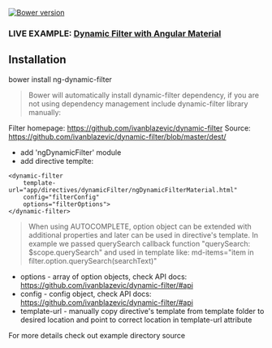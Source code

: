 [![Bower version](https://badge.fury.io/bo/ng-dynamic-filter.svg)](https://badge.fury.io/bo/ng-dynamic-filter)

### LIVE EXAMPLE: [Dynamic Filter with Angular Material](https://ivanblazevic.github.io/angular-dynamic-filter/)

## Installation

 bower install ng-dynamic-filter

 > Bower will automatically install dynamic-filter dependency, if you are not using dependency management include dynamic-filter library manually:

Filter homepage: https://github.com/ivanblazevic/dynamic-filter
Source: https://github.com/ivanblazevic/dynamic-filter/blob/master/dest/

 * add 'ngDynamicFilter' module
 * add directive templte:

```
<dynamic-filter
    template-url="app/directives/dynamicFilter/ngDynamicFilterMaterial.html"
    config="filterConfig"
    options="filterOptions">
</dynamic-filter>
```

> When using AUTOCOMPLETE, option object can be extended with additional properties and later can be used in directive's template. In example we passed querySearch callback function "querySearch: $scope.querySearch" and used in template like: md-items="item in filter.option.querySearch(searchText)"

* options - array of option objects, check API docs: https://github.com/ivanblazevic/dynamic-filter/#api
* config - config object, check API docs: https://github.com/ivanblazevic/dynamic-filter/#api
* template-url - manually copy directive's template from template folder to desired location and point to correct location in template-url attribute

For more details check out example directory source
